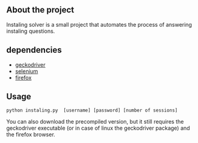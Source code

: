 ## About the project
Instaling solver is a small project that automates the process of answering instaling questions.


## dependencies
- [geckodriver](https://github.com/mozilla/geckodriver/releases)
- [selenium](https://pypi.org/project/selenium/)
- [firefox](https://www.mozilla.org/firefox/new/)


## Usage
`python instaling.py  [username] [password] [number of sessions]`

You can also download the precompiled version, but it still requires the geckodriver executable (or in case of linux the geckodriver package) and the firefox browser.
